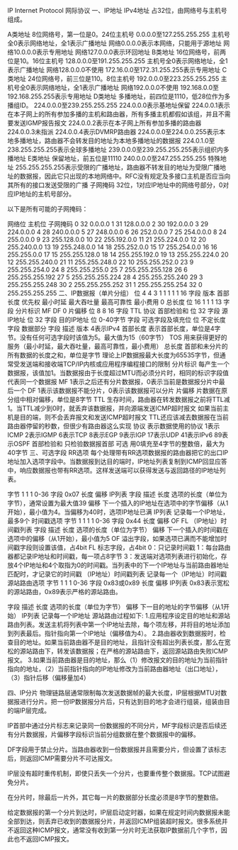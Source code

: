IP
Internet Protocol
网际协议
一、IP地址
IPv4地址
占32位，由网络号与主机号组成。

A类地址
8位网络号，第一位是0。24位主机号
0.0.0.0至127.255.255.255
主机号全0表示网络地址，全1表示广播地址
网络0.0.0.0表示本网络，只能用于源地址
网络10.0.0.0表示专用地址
网络127.0.0.0表示环回地址
B类地址
16位网络号，前两位是10。16位主机号
128.0.0.0至191.255.255.255
主机号全0表示网络地址，全1表示广播地址
网络128.0.0.0不使用
172.16.0.0至172.31.255.255表示专用地址
C类地址
24位网络号，前三位是110。8位主机号
192.0.0.0至223.255.255.255
主机号全0表示网络地址，全1表示广播地址
网络192.0.0.0不使用
192.168.0.0至192.168.255.255表示专用地址
D类地址
多播地址，前四位是1110，低28位作为多播组ID。
224.0.0.0至239.255.255.255
224.0.0.0表示基地址保留
224.0.0.1表示在本子网上的所有参加多播的主机和路由器，所有多播主机都假如该组，并且不需要发送IGMP报告报文
224.0.0.2表示在本子网上所有参加多播的路由器
224.0.0.3未指派
224.0.0.4表示DVMRP路由器
224.0.0.0至224.0.0.255表示本地多播地址，路由器不会转发目的地址为本地多播地址的数据报
224.0.1.0至238.255.255.255表示全球多播地址
239.0.0.0至239.255.255.255表示组织内多播地址
E类地址
保留地址，前五位是11110
240.0.0.0至247.255.255.255
特殊地址
255.255.255.255表示受限的广播地址，路由器不转发目的地址为受限广播地址的数据报，因此它只出现的本地网络中。RFC没有规定及多接口主机是否应当向其所有的接口发送受限的广播
子网掩码
32位，1对应IP地址中的网络号部分，0对应IP地址的主机号部分。

以下是所有可能的子网掩码：

网络位	主机位	子网掩码
0	32	0.0.0.0
1	31	128.0.0.0
2	30	192.0.0.0
3	29	224.0.0.0
4	28	240.0.0.0
5	27	248.0.0.0
6	26	252.0.0.0
7	25	254.0.0.0
8	24	255.0.0.0
9	23	255.128.0.0
10	22	255.192.0.0
11	21	255.224.0.0
12	20	255.240.0.0
13	19	255.248.0.0
14	18	255.252.0.0
15	17	255.254.0.0
16	16	255.255.0.0
17	15	255.255.128.0
18	14	255.255.192.0
19	13	255.255.224.0
20	12	255.255.240.0
21	11	255.255.248.0
22	10	255.255.252.0
23	9	255.255.254.0
24	8	255.255.255.0
25	7	255.255.255.128
26	6	255.255.255.192
27	5	255.255.255.224
28	4	255.255.255.240
29	3	255.255.255.248
30	2	255.255.255.252
31	1	255.255.255.254
32	0	255.255.255.255
二、IP数据报（单片分组）
位	4	4	3	1	1	1	1	1	16
字段	版本	首部长度	优先权	最小时延	最大吞吐量	最高可靠性	最小费用	0	总长度
位	16	1	1	1	13
字段	分片标识	MF	DF	0	片偏移
位	8	8	16
字段	TTL	协议	首部检验和
位	32
字段	源IP地址
位	32
字段	目的IP地址
位	0-40字节
字段	可选字段及填充位
位	不定长度
字段	数据部分
字段	描述
版本	4表示IPv4
首部长度	表示首部长度，单位是4字节。没有任何可选字段时该值为5。最大值为15（60字节）
TOS	用来获得更好的服务（最小时延，最大吞吐量，最高可靠性，最小费用）
总长度	首部和未分片的所有数据的长度之和，单位是字节
理论上IP数据报最大长度为65535字节，但通常受发送端和接收端TCP/IP内核或应用程序编程接口的限制
分片标识	每产生一个数据报，该值加1。当数据报由于长度超过MTU而必须分片时，相同的标识字段值代表同一个数据报
MF	1表示之后还有分片数据报，0表示当前是数据报分片中最后一个
DF	1表示该数据报不能分片，0表示该数据报可以分片
片偏移	片数据在原分组中相对偏移，单位是8字节
TTL	生存时间，路由器在转发数据报之前将TTL减1。当TTL减少到0时，就丢弃该数据报，并向源端发送ICMP超时报文
如果当前主机是目的端，则不会丢弃报文和发送ICMP超时报文
TTL还应该减去数据报在当前路由器停留的秒数，但很少有路由器这么实现
协议	表示数据使用的协议
1表示ICMP
2表示IGMP
6表示TCP
8表示EGP
9表示IGP
17表示UDP
41表示IPv6
89表示OSPF
首部检验和	只检验数据报首部
可选	用0填充至4字节的整数倍，最大为40字节
三、可选字段
RR选项
每个处理带有RR选项数据报的路由器把它的出口IP地址加入选项字段中。当数据报到达目的端时，IP地址列表复制到ICMP回显应答中，响应数据报也带有RR选项。这样发送端可以获得发送与返回路径的IP地址列表。

字节	1	1	1	0-36
字段	0x07	长度	偏移	IP列表
字段	描述
长度	选项的长度（单位为字节），通常设置为最大值39
偏移	下一个插入的IP地址在选项中的字节偏移（从1开始），最小值为4。当偏移为40时，选项IP地址已满
IP列表	记录每一个IP地址，最多9个
时间戳选项
字节	1	1	1	1	0-36
字段	0x44	长度	偏移	OF FL	（IP地址）时间戳列表
字段	描述
长度	选项的长度（单位为字节）
偏移	下一个插入的时间戳在选项中的偏移（从1开始），最小值为5
OF	溢出字段，如果选项已满而不能增加时间戳字段则设置该值，占4bit
FL	标志字段，占4bit
0：只记录时间戳
1：每台路由器都记录IP地址和时间戳，每一项占8字节
3：发送端对选项列表进行初始化，存放4个IP地址和4个取指为0的时间戳。当列表中的下一个IP地址与当前路由器地址匹配时，才记录它的时间戳
（IP地址）时间戳列表	记录每一个（IP地址）时间戳
源站路由选项
字节	1	1	1	0-36
字段	0x83或0x89	长度	偏移	IP列表
0x83表示宽松的源站路由，0x89表示严格的源站路由。

字段	描述
长度	选项的长度（单位为字节）
偏移	下一目的地址的字节偏移（从1开始）
IP列表	记录每一个IP地址
源站路由过程如下:
1.应用程序设定目的地址和源站路由列表。发送主机将列表中第一个IP地址去除，每个项左移，并将目的地址添加到列表最后。指针指向第一个IP地址（偏移值为4）。
2.路由器收到数据报时，检查目的地址。如果当前路由器不是目的地址，且指针没有超出列表长度，那么在宽松的源站路由下，转发该数据报；在严格的源站路由下，返回源站路由失败ICMP报文。
3.如果当前路由器是目的地址，那么（1）修改报文的目的地址为当前指针指向的地址，（2）当前指针指向的IP地址修改为当前路由器地址（出口地址），（3）指针后移（偏移量加4）

四、IP分片
物理链路层通常限制每次发送数据帧的最大长度，IP层根据MTU对数据报进行分片。把一份IP数据报分片后，只有达到目的地才会进行组装，组装由目的端IP层完成。

IP首部中通过分片标志来记录同一份数据报的不同分片，MF字段标识是否后续还有分片数据报，片偏移字段标识当前分组数据在整个数据报中的偏移。

DF字段用于禁止分片。当路由器收到一份数据报并且需要分片，但设置了该标志后，则返回ICMP需要分片不可达报文。

IP层没有超时重传机制，即使只丢失一个分片，也要重传整个数据报。TCP试图避免分片。

在分片时，除最后一片外，其它每一片的数据部分长度必须是8字节的整数倍。

给定数据报的第一个分片到达时，IP层启动定时器，如果在规定时间内数据报未能全部到达，则丢弃已收到的数据报分片，并返回ICMP组装超时报文。很多系统并不返回这种ICMP报文，通常没有收到第一分片时无法获取IP数据前几个字节，因此也不返回ICMP报文。